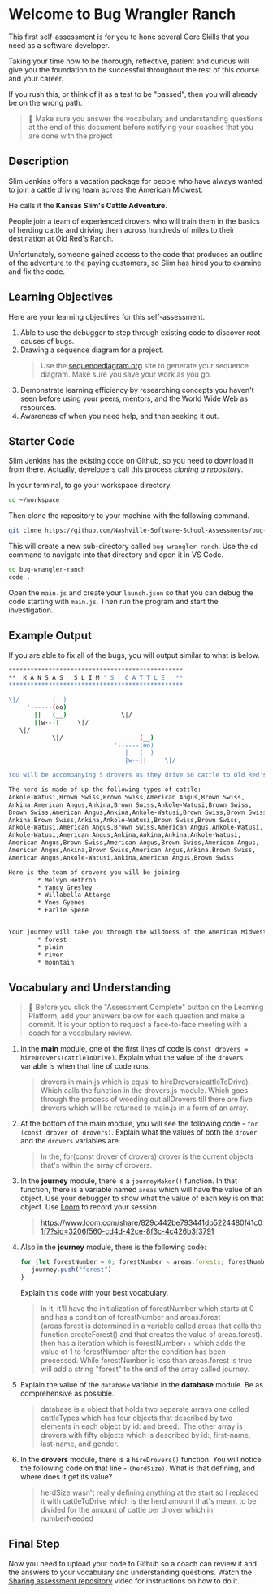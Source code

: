 # Welcome to Bug Wrangler Ranch

This first self-assessment is for you to hone several Core Skills that you need as a software developer.

Taking your time now to be thorough, reflective, patient and curious will give you the foundation to be successful throughout the rest of this course and your career.

If you rush this, or think of it as a test to be "passed", then you will already be on the wrong path.

> 🧨 Make sure you answer the vocabulary and understanding questions at the end of this document before notifying your coaches that you are done with the project

## Description

Slim Jenkins offers a vacation package for people who have always wanted to join a cattle driving team across the American Midwest.

He calls it the **Kansas Slim's Cattle Adventure**.

People join a team of experienced drovers who will train them in the basics of herding cattle and driving them across hundreds of miles to their destination at Old Red's Ranch.

Unfortunately, someone gained access to the code that produces an outline of the adventure to the paying customers, so Slim has hired you to examine and fix the code.

## Learning Objectives

Here are your learning objectives for this self-assessment.

1. Able to use the debugger to step through existing code to discover root causes of bugs.
2. Drawing a sequence diagram for a project.
   > Use the [sequencediagram.org](https://sequencediagram.org/) site to generate your sequence diagram. Make sure you save your work as you go.
3. Demonstrate learning efficiency by researching concepts you haven't seen before using your peers, mentors, and the World Wide Web as resources.
4. Awareness of when you need help, and then seeking it out.

## Starter Code

Slim Jenkins has the existing code on Github, so you need to download it from there. Actually, developers call this process _cloning a repository_.

In your terminal, to go your workspace directory.

```sh
cd ~/workspace
```

Then clone the repository to your machine with the following command.

```sh
git clone https://github.com/Nashville-Software-School-Assessments/bug-wrangler-ranch.git
```

This will create a new sub-directory called `bug-wrangler-ranch`. Use the `cd` command to navigate into that directory and open it in VS Code.

```sh
cd bug-wrangler-ranch
code .
```

Open the `main.js` and create your `launch.json` so that you can debug the code starting with `main.js`. Then run the program and start the investigation.

## Example Output

If you are able to fix all of the bugs, you will output similar to what is below.

```sh
************************************************
**  K A N S A S   S L I M ' S   C A T T L E   **
************************************************

\|/         (__)
     '------(oo)
       ||   (__)               \|/
       ||w--||     \|/
   \|/
            \|/                     (__)
                             '------(oo)
                               ||   (__)
                               ||w--||     \|/

You will be accompanying 5 drovers as they drive 50 cattle to Old Red's Ranch for grazing

The herd is made of up the following types of cattle:
Ankole-Watusi,Brown Swiss,Brown Swiss,American Angus,Brown Swiss,
Ankina,American Angus,Ankina,Brown Swiss,Ankole-Watusi,Brown Swiss,
Brown Swiss,American Angus,Ankina,Ankole-Watusi,Brown Swiss,Brown Swiss,
Ankina,Brown Swiss,Ankina,Ankole-Watusi,Brown Swiss,Brown Swiss,
Ankole-Watusi,American Angus,Brown Swiss,American Angus,Ankole-Watusi,
Ankole-Watusi,American Angus,Ankina,Ankina,Ankina,Ankole-Watusi,
American Angus,Brown Swiss,American Angus,Brown Swiss,American Angus,
American Angus,Ankina,Brown Swiss,American Angus,Ankina,Brown Swiss,
American Angus,Ankole-Watusi,Ankina,American Angus,Brown Swiss

Here is the team of drovers you will be joining
        * Melvyn Hethron
        * Yancy Gresley
        * Willabella Attarge
        * Ynes Gyenes
        * Farlie Spere


Your journey will take you through the wildness of the American Midwest and across the following terrain
        * forest
        * plain
        * river
        * mountain
```

## Vocabulary and Understanding

> 🧨 Before you click the "Assessment Complete" button on the Learning Platform, add your answers below for each question and make a commit. It is your option to request a face-to-face meeting with a coach for a vocabulary review.

1. In the **main** module, one of the first lines of code is `const drovers = hireDrovers(cattleToDrive)`. Explain what the value of the `drovers` variable is when that line of code runs.
   > drovers in main.js which is equal to hireDrovers(cattleToDrive). Which calls the function in the drovers.js module. Which goes through the process of weeding out allDrovers till there are five drovers which will be returned to main.js in a form of an array.

2. At the bottom of the main module, you will see the following code - `for (const drover of drovers)`. Explain what the values of both the `drover` and the `drovers` variables are.
   > In the, for(const drover of drovers) drover is the current objects that's within the array of drovers.

3. In the **journey** module, there is a `journeyMaker()` function. In that function, there is a variable named `areas` which will have the value of an object. Use your debugger to show what the value of each key is on that object. Use [Loom](https://www.loom.com) to record your session.
   > https://www.loom.com/share/829c442be793441db5224480f41c01f7?sid=3206f560-cd4d-42ce-8f3c-4c426b3f3791

4. Also in the **journey** module, there is the following code:
   ```js
   for (let forestNumber = 0; forestNumber < areas.forests; forestNumber++) {
      journey.push("forest")
   }
   ```
   Explain this code with your best vocabulary.
   > In it, it'll have the initialization of forestNumber which starts at 0 and has a condition of forestNumber and areas.forest (areas.forest is determined in a variable called areas that calls the function createForest() and that creates the value of areas.forest). then has a iteration which is forestNumber++ which adds the value of 1 to forestNumber after the condition has been processed. While forestNumber is less than areas.forest is true will add a string "forest" to the end of the array called journey.

5. Explain the value of the `database` variable in the **database** module. Be as comprehensive as possible.
   > database is a object that holds two separate arrays one called cattleTypes which has four objects that described by two elements in each object by id: and breed:. The other array is drovers with fifty objects which is described by id:, first-name, last-name, and gender.
6. In the **drovers** module, there is a `hireDrovers()` function. You will notice the following code on that line - `(herdSize)`. What is that defining, and where does it get its value?
   > herdSize wasn't really defining anything at the start so I replaced it with cattleToDrive which is the herd amount that's meant to be divided for the amount of cattle per drover which in numberNeeded 


## Final Step

Now you need to upload your code to Github so a coach can review it and the answers to your vocabulary and understanding questions. Watch the <a href="https://app.screencastify.com/v3/watch/AwPn0FXfji60TxHuUVkU" target="_blank">Sharing assessment repository<a> video for instructions on how to do it.
